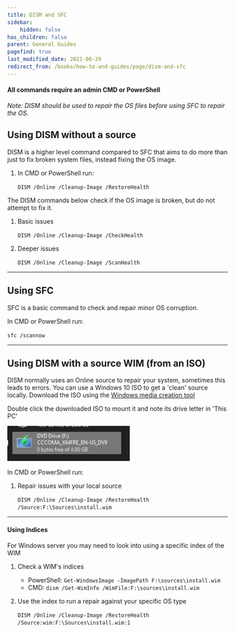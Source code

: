 ```yaml
---
title: DISM and SFC
sidebar:
    hidden: false
has_children: false
parent: General Guides
pagefind: true
last_modified_date: 2022-06-29
redirect_from: /books/how-to-and-guides/page/dism-and-sfc
---
```





#### **All commands require an admin CMD or PowerShell**

*Note: DISM should be used to repair the OS files before using SFC to repair the OS.*



## Using DISM without a source
DISM is a higher level command compared to SFC that aims to do more than just to fix broken system files, instead fixing the OS image.

1. In CMD or PowerShell run: 

	`DISM /Online /Cleanup-Image /RestoreHealth`

The DISM commands below check if the OS image is broken, but do not attempt to fix it.

1. Basic issues

	`DISM /Online /Cleanup-Image /CheckHealth`

2. Deeper issues

	`DISM /Online /Cleanup-Image /ScanHealth`

---
## Using SFC
SFC is a basic command to check and repair minor OS corruption.

In CMD or PowerShell run:

`sfc /scannow`

---
## Using DISM with a source WIM (from an ISO)

DISM normally uses an Online source to repair your system, sometimes this leads to errors. You can use a Windows 10 ISO to get a 'clean' source locally. Download the ISO using the [Windows media creation tool](https://www.microsoft.com/en-us/software-download/windows10)

Double click the downloaded ISO to mount it and note its drive letter in 'This PC'

![ISO image](../../../assets/dism-sfc/iso.webp)

In CMD or PowerShell run:

1. Repair issues with your local source
	
    `DISM /Online /Cleanup-Image /RestoreHealth /Source:F:\Sources\install.wim`

---
#### Using Indices
For Windows server you may need to look into using a specific index of the WIM

1. Check a WIM's indices
	* PowerShell: `Get-WindowsImage -ImagePath F:\sources\install.wim`
    * CMD: `dism /Get-WimInfo /WimFile:F:\sources\install.wim`

2. Use the index to run a repair against your specific OS type

   `DISM /Online /Cleanup-Image /RestoreHealth /Source:wim:F:\Sources\install.wim:1`
